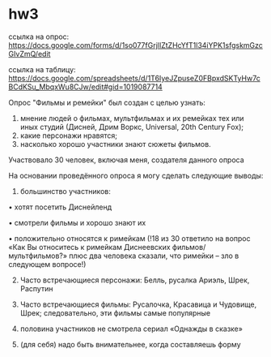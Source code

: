 # hw3
ссылка на опрос: https://docs.google.com/forms/d/1so077fGrjlIZtZHcYfT1l34iYPK1sfgskmGzcGIvZmQ/edit

ссылка на таблицу: https://docs.google.com/spreadsheets/d/1T6IyeJZpuseZ0FBpxdSKTyHw7cBCdKSu_MbqxWu8CJw/edit#gid=1019087714

Опрос "Фильмы и ремейки" был создан с целью узнать: 
1.	мнение людей о фильмах, мультфильмах и их ремейках тех или иных студий (Дисней, Дрим Воркс, Universal, 20th Century Fox);
2.	какие персонажи нравятся;
3.	насколько хорошо участники знают сюжеты фильмов.

Участвовало 30 человек, включая меня, создателя данного опроса

На основании проведённого опроса я могу сделать следующие выводы:

1.	большинство участников:

•	хотят посетить Диснейленд

•	смотрели фильмы и хорошо знают их

•	положительно относятся к римейкам (!18 из 30 ответило на вопрос «Как Вы относитесь к римейкам Диснеевских фильмов/мультфильмов?» плюс два человека сказали, что римейки – зло в следующем вопросе!)

2. Часто встречающиеся персонажи: Белль, русалка Ариэль, Шрек, Распутин

3. Часто встречающиеся фильмы: Русалочка, Красавица и Чудовище, Шрек; следовательно, эти фильмы самые популярные

4. половина участников не смотрела сериал «Однажды в сказке»


5. (для себя) надо быть внимательнее, когда составляешь форму


